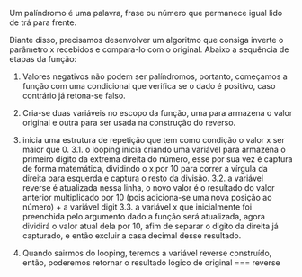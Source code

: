 Um palíndromo é uma palavra, frase ou número que permanece igual lido de trá para frente.

Diante disso, precisamos desenvolver um algoritmo que consiga inverte o parâmetro x recebidos e compara-lo com o original. Abaixo a sequência de etapas da função:

1. Valores negativos não podem ser palíndromos, portanto, começamos a função com uma condicional que verifica se o dado é positivo, caso contrário já retona-se falso.

2. Cria-se duas variáveis no escopo da função, uma para armazena o valor original e outra para ser usada na construção do reverso.

3. inicia uma estrutura de repetição que tem como condição o valor x ser maior que 0. 
    3.1. o looping inicia criando uma variável para armazena o primeiro dígito da extrema direita do número, esse por sua vez é captura de forma matemática, dividindo o x por 10 para correr a vírgula da direita para esquerda e captura o resto da divisão.
    3.2. a variável reverse é atualizada nessa linha, o novo valor é o resultado do valor anterior multiplicado por 10 (pois adiciona-se uma nova posição ao número) + a variável digit 
    3.3. a variável x que inicialmente foi preenchida pelo argumento dado a função será atualizada, agora dividirá o valor atual dela por 10, afim de separar o digito da direita já capturado, e então excluir a casa decimal desse resultado.

4. Quando sairmos do looping, teremos a variável reverse construído, então, poderemos retornar o resultado lógico de original === reverse

